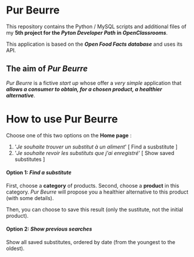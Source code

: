 # Pur Beurre

This repository contains the Python / MySQL scripts and additional files of my __5th project for the *Pyton Developer Path* in *OpenClassrooms*__.

This application is based on the __*Open Food Facts database*__ and uses its API.

## The aim of *Pur Beurre*

*Pur Beurre* is a fictive *start up* whose offer a *very simple* application that __*allows a consumer to obtain, for a chosen product, a healthier alternative*__.

# How to use Pur Beurre

Choose one of this two options on the __Home page__ :
1. '*Je souhaite trouver un substitut à un aliment*' [ Find a susbstitute ]
2. '*Je souhaite revoir les substituts que j'ai enregistré*' [ Show saved substitutes ]

#### Option 1: *Find a substitute*

First, choose a __category__ of products.
Second, choose a __product__ in this category.
*Pur Beurre* will propose you a healthier alternative to this product (with some details).

Then, you can choose to save this result (only the sustitute, not the initial product).

#### Option 2: *Show previous searches*

Show all saved substitutes, ordered by date (from the youngest to the oldest).
